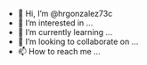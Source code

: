 - 👋 Hi, I’m @hrgonzalez73c
- 👀 I’m interested in ...
- 🌱 I’m currently learning ...
- 💞️ I’m looking to collaborate on ...
- 📫 How to reach me ...

<!---
hrgonzalez73c/hrgonzalez73c is a ✨ special ✨ repository because its `README.md` (this file) appears on your GitHub profile.
You can click the Preview link to take a look at your changes.
--->

